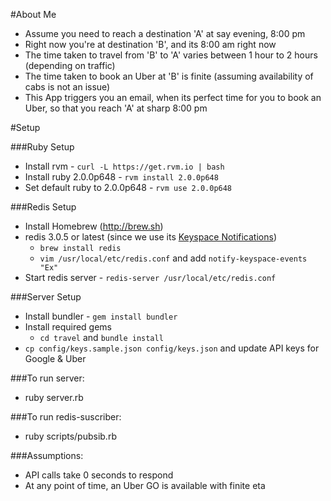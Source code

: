 #About Me
- Assume you need to reach a destination 'A' at say evening, 8:00 pm
- Right now you're at destination 'B', and its 8:00 am right now
- The time taken to travel from 'B' to 'A' varies between 1 hour to 2 hours (depending on traffic)
- The time taken to book an Uber at 'B' is finite (assuming availability of cabs is not an issue)
- This App triggers you an email, when its perfect time for you to book an Uber, so that you reach 'A' at sharp 8:00 pm

#Setup

###Ruby Setup
-  Install rvm - ```curl -L https://get.rvm.io | bash```
-  Install ruby 2.0.0p648 - ```rvm install 2.0.0p648```
-  Set default ruby to 2.0.0p648 - ```rvm use 2.0.0p648```

###Redis Setup
- Install Homebrew (http://brew.sh)
- redis 3.0.5 or latest (since we use its [Keyspace Notifications])
  - `brew install redis`
  - `vim /usr/local/etc/redis.conf` and add `notify-keyspace-events "Ex"`
- Start redis server - ```redis-server /usr/local/etc/redis.conf```

###Server Setup
- Install bundler - ```gem install bundler```
- Install required gems
  - ```cd travel``` and ```bundle install```
- ```cp config/keys.sample.json config/keys.json``` and update API keys for Google & Uber

###To run server:
- ruby server.rb

###To run redis-suscriber:
- ruby scripts/pubsib.rb

###Assumptions:
- API calls take 0 seconds to respond
- At any point of time, an Uber GO is available with finite eta

[Keyspace Notifications]: <http://redis.io/topics/notifications>
